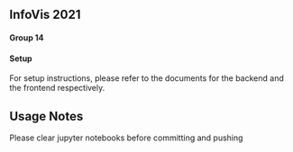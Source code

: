 ## InfoVis 2021
#### Group 14

#### Setup

For setup instructions, please refer to the documents for the backend and the frontend respectively.

## Usage Notes

Please clear jupyter notebooks before committing and pushing
